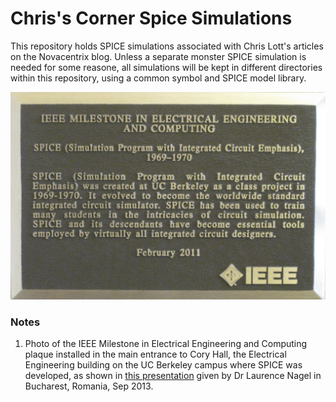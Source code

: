 # Chris's Corner Spice Simulations

This repository holds SPICE simulations associated with Chris Lott's
articles on the Novacentrix blog. Unless a separate monster SPICE
simulation is needed for some reasone, all simulations will be kept in
different directories within this repository, using a common symbol and
SPICE model library.

![SPICE Recognized as an Engineering Milestone by IEEE (1)](images/spice-ieee-milestone.png)


### Notes

1. Photo of the IEEE Milestone in Electrical Engineering and Computing
   plaque installed in the main entrance to Cory Hall, the Electrical
   Engineering building on the UC Berkeley campus where SPICE was
   developed, as shown in [this presentation](https://www.mos-ak.org/bucharest/presetnations/Nagel_SPICE_In_The_Twenty-First_Century.pdf)
   given by Dr Laurence Nagel in Bucharest, Romania, Sep 2013.


